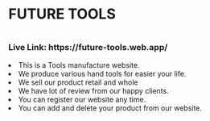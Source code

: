 <h1>FUTURE TOOLS<h1>
<h3>Live Link: https://future-tools.web.app/</h3>
<li>This is a Tools manufacture website.</li>
<li>We produce various hand tools for easier your life.</li>
<li>We sell our product retail and whole</li>
<li>We have lot of review from our happy clients.</li>
<li>You can register our website any time.</li>
<li>You can add and delete your product from our website.</li>
